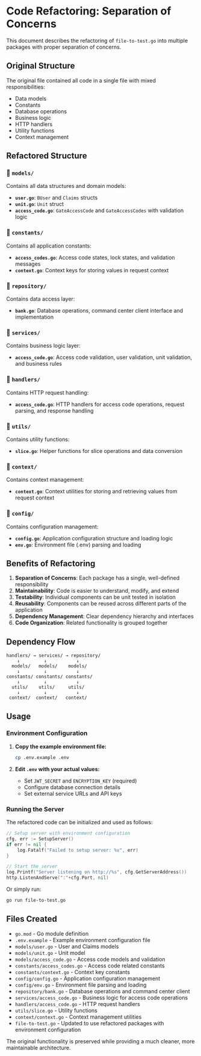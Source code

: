 # Code Refactoring: Separation of Concerns

This document describes the refactoring of `file-to-test.go` into multiple packages with proper separation of concerns.

## Original Structure
The original file contained all code in a single file with mixed responsibilities:
- Data models
- Constants
- Database operations
- Business logic
- HTTP handlers
- Utility functions
- Context management

## Refactored Structure

### 📁 `models/`
Contains all data structures and domain models:
- **`user.go`**: `BUser` and `Claims` structs
- **`unit.go`**: `Unit` struct  
- **`access_code.go`**: `GateAccessCode` and `GateAccessCodes` with validation logic

### 📁 `constants/`
Contains all application constants:
- **`access_codes.go`**: Access code states, lock states, and validation messages
- **`context.go`**: Context keys for storing values in request context

### 📁 `repository/`
Contains data access layer:
- **`bank.go`**: Database operations, command center client interface and implementation

### 📁 `services/`
Contains business logic layer:
- **`access_code.go`**: Access code validation, user validation, unit validation, and business rules

### 📁 `handlers/`
Contains HTTP request handling:
- **`access_code.go`**: HTTP handlers for access code operations, request parsing, and response handling

### 📁 `utils/`
Contains utility functions:
- **`slice.go`**: Helper functions for slice operations and data conversion

### 📁 `context/`
Contains context management:
- **`context.go`**: Context utilities for storing and retrieving values from request context

### 📁 `config/`
Contains configuration management:
- **`config.go`**: Application configuration structure and loading logic
- **`env.go`**: Environment file (.env) parsing and loading

## Benefits of Refactoring

1. **Separation of Concerns**: Each package has a single, well-defined responsibility
2. **Maintainability**: Code is easier to understand, modify, and extend
3. **Testability**: Individual components can be unit tested in isolation
4. **Reusability**: Components can be reused across different parts of the application
5. **Dependency Management**: Clear dependency hierarchy and interfaces
6. **Code Organization**: Related functionality is grouped together

## Dependency Flow

```
handlers/ → services/ → repository/
    ↓         ↓           ↓
  models/   models/    models/
    ↓         ↓           ↓
constants/ constants/ constants/
    ↓         ↓           ↓
  utils/    utils/     utils/
    ↓         ↓           ↓
 context/  context/   context/
```

## Usage

### Environment Configuration

1. **Copy the example environment file:**
   ```bash
   cp .env.example .env
   ```

2. **Edit `.env` with your actual values:**
   - Set `JWT_SECRET` and `ENCRYPTION_KEY` (required)
   - Configure database connection details
   - Set external service URLs and API keys

### Running the Server

The refactored code can be initialized and used as follows:

```go
// Setup server with environment configuration
cfg, err := SetupServer()
if err != nil {
    log.Fatalf("Failed to setup server: %v", err)
}

// Start the server
log.Printf("Server listening on http://%s", cfg.GetServerAddress())
http.ListenAndServe(":"+cfg.Port, nil)
```

Or simply run:
```bash
go run file-to-test.go
```

## Files Created

- `go.mod` - Go module definition
- `.env.example` - Example environment configuration file
- `models/user.go` - User and Claims models
- `models/unit.go` - Unit model
- `models/access_code.go` - Access code models and validation
- `constants/access_codes.go` - Access code related constants
- `constants/context.go` - Context key constants
- `config/config.go` - Application configuration management
- `config/env.go` - Environment file parsing and loading
- `repository/bank.go` - Database operations and command center client
- `services/access_code.go` - Business logic for access code operations
- `handlers/access_code.go` - HTTP request handlers
- `utils/slice.go` - Utility functions
- `context/context.go` - Context management utilities
- `file-to-test.go` - Updated to use refactored packages with environment configuration

The original functionality is preserved while providing a much cleaner, more maintainable architecture.

